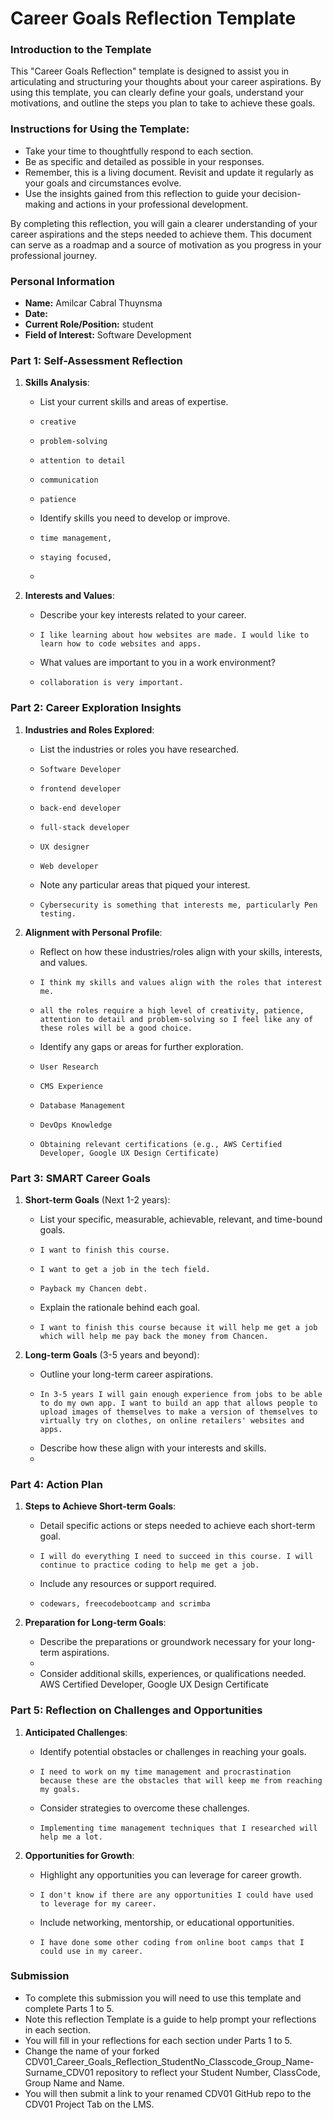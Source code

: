 
# Career Goals Reflection Template

### Introduction to the Template

This "Career Goals Reflection" template is designed to assist you in articulating and structuring your thoughts about your career aspirations. By using this template, you can clearly define your goals, understand your motivations, and outline the steps you plan to take to achieve these goals.

### Instructions for Using the Template:

- Take your time to thoughtfully respond to each section.
- Be as specific and detailed as possible in your responses.
- Remember, this is a living document. Revisit and update it regularly as your goals and circumstances evolve.
- Use the insights gained from this reflection to guide your decision-making and actions in your professional development.

By completing this reflection, you will gain a clearer understanding of your career aspirations and the steps needed to achieve them. This document can serve as a roadmap and a source of motivation as you progress in your professional journey.

### Personal Information

- **Name:** Amilcar Cabral Thuynsma
- **Date:**
- **Current Role/Position:** student
- **Field of Interest:** Software Development 

### Part 1: Self-Assessment Reflection

1. **Skills Analysis**:
    
    - List your current skills and areas of expertise.
    -     creative
    -     problem-solving
    -     attention to detail
    -     communication
    -     patience 
    - Identify skills you need to develop or improve.
    -     time management,
    -     staying focused,
    -     
2. **Interests and Values**:
    
    - Describe your key interests related to your career.
    -     I like learning about how websites are made. I would like to learn how to code websites and apps.
    - What values are important to you in a work environment?
    -     collaboration is very important. 

### Part 2: Career Exploration Insights

1. **Industries and Roles Explored**:
    
    - List the industries or roles you have researched.
    -     Software Developer
    -     frontend developer
    -     back-end developer
    -     full-stack developer
    -     UX designer
    -     Web developer
    - Note any particular areas that piqued your interest.
    -     Cybersecurity is something that interests me, particularly Pen testing. 
2. **Alignment with Personal Profile**:
    
    - Reflect on how these industries/roles align with your skills, interests, and values.
    -     I think my skills and values align with the roles that interest me.
    -     all the roles require a high level of creativity, patience, attention to detail and problem-solving so I feel like any of these roles will be a good choice.
    - Identify any gaps or areas for further exploration.
    -     User Research
    -     CMS Experience
    -     Database Management
    -     DevOps Knowledge
    -     Obtaining relevant certifications (e.g., AWS Certified Developer, Google UX Design Certificate)

### Part 3: SMART Career Goals

1. **Short-term Goals** (Next 1-2 years):
    
    - List your specific, measurable, achievable, relevant, and time-bound goals.
    -     I want to finish this course.
    -     I want to get a job in the tech field.
    -     Payback my Chancen debt.
    - Explain the rationale behind each goal.
    -     I want to finish this course because it will help me get a job which will help me pay back the money from Chancen.
2. **Long-term Goals** (3-5 years and beyond):
    
    - Outline your long-term career aspirations.
    -     In 3-5 years I will gain enough experience from jobs to be able to do my own app. I want to build an app that allows people to upload images of themselves to make a version of themselves to virtually try on clothes, on online retailers' websites and apps. 
    - Describe how these align with your interests and skills.
    -     

### Part 4: Action Plan

1. **Steps to Achieve Short-term Goals**:
    
    - Detail specific actions or steps needed to achieve each short-term goal.
    -     I will do everything I need to succeed in this course. I will continue to practice coding to help me get a job. 
    - Include any resources or support required.
    -     codewars, freecodebootcamp and scrimba
2. **Preparation for Long-term Goals**:
    
    - Describe the preparations or groundwork necessary for your long-term aspirations.
    -     
    - Consider additional skills, experiences, or qualifications needed.
        AWS Certified Developer, Google UX Design Certificate

### Part 5: Reflection on Challenges and Opportunities

1. **Anticipated Challenges**:
    
    - Identify potential obstacles or challenges in reaching your goals.
    -     I need to work on my time management and procrastination because these are the obstacles that will keep me from reaching my goals.
    - Consider strategies to overcome these challenges.
    -     Implementing time management techniques that I researched will help me a lot.  
2. **Opportunities for Growth**:
    
    - Highlight any opportunities you can leverage for career growth.
    -     I don't know if there are any opportunities I could have used to leverage for my career.
    - Include networking, mentorship, or educational opportunities.
    -     I have done some other coding from online boot camps that I could use in my career.

### Submission

- To complete this submission you will need to use this template and complete Parts 1 to 5.
- Note this reflection Template is a guide to help prompt your reflections in each section.
- You will fill in your reflections for each section under Parts 1 to 5.
- Change the name of your forked CDV01_Career_Goals_Reflection_StudentNo_Classcode_Group_Name-Surname_CDV01 repository to reflect your Student Number, ClassCode, Group Name and Name.
- You will then submit a link to your renamed CDV01 GitHub repo to the CDV01 Project Tab on the LMS.


